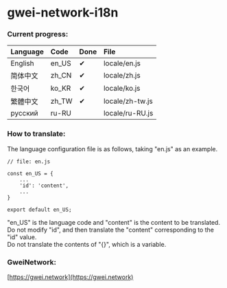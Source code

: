 # gwei-network-i18n

### Current progress:

Language | Code | Done | File
:---|:---|:---|:---
English | en_US | ✔ | locale/en.js
简体中文 | zh_CN | ✔ | locale/zh.js
한국어 | ko_KR | ✔ | locale/ko.js
繁體中文| zh_TW | ✔ | locale/zh-tw.js
русский| ru-RU  |  | locale/ru-RU.js
### How to translate:

The language configuration file is as follows, taking "en.js" as an example.  

```
// file: en.js

const en_US = {
    ...
    'id': 'content',
    ...
}

export default en_US;
```

"en_US" is the language code and "content" is the content to be translated.  
Do not modify "id", and then translate the "content" corresponding to the "id" value.  
Do not translate the contents of "{}", which is a variable.

### GweiNetwork: 
[https://gwei.network](https://gwei.network)
